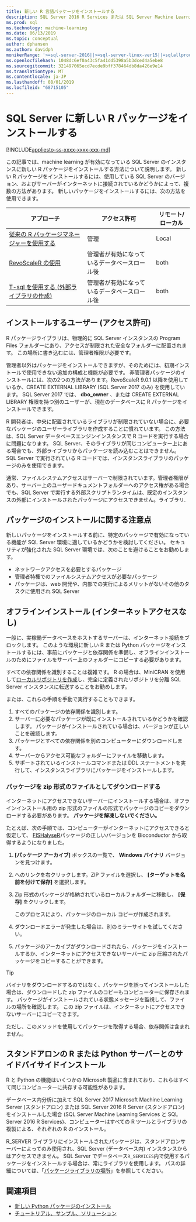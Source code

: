```yaml
---
title: 新しい R 言語パッケージをインストールする
description: SQL Server 2016 R Services または SQL Server Machine Learning Services (データベース内) に新しい R パッケージを追加する
ms.prod: sql
ms.technology: machine-learning
ms.date: 06/13/2019
ms.topic: conceptual
author: dphansen
ms.author: davidph
monikerRange: '>=sql-server-2016||>=sql-server-linux-ver15||=sqlallproducts-allversions'
ms.openlocfilehash: 1048dc6ef0a43c5fa41dd5398a5b3dced4a5ebe8
ms.sourcegitcommit: 321497065ecd7ecde9bff378464db8da426e9e14
ms.translationtype: MT
ms.contentlocale: ja-JP
ms.lasthandoff: 08/01/2019
ms.locfileid: "68715105"
---
```

# <a name="install-new-r-packages-on-sql-server"></a>SQL Server に新しい R パッケージをインストールする
[!INCLUDE[appliesto-ss-xxxx-xxxx-xxx-md](../../includes/appliesto-ss-xxxx-xxxx-xxx-md.md)]

この記事では、machine learning が有効になっている SQL Server のインスタンスに新しい R パッケージをインストールする方法について説明します。 新しい R パッケージをインストールするには、使用している SQL Server のバージョン、およびサーバーがインターネットに接続されているかどうかによって、複数の方法があります。 新しいパッケージをインストールするには、次の方法を使用できます。

| アプローチ                           | アクセス許可               | リモート/ローカル |
|------------------------------------|---------------------------|--------------|
| [従来の R パッケージマネージャーを使用する](use-r-package-managers-on-sql-server.md)  | 管理 | Local |
| [RevoScaleR の使用](use-revoscaler-to-manage-r-packages.md) |  管理者が有効になっているデータベースロール後 | both|
| [T-sql を使用する (外部ライブラリの作成)](install-r-packages-tsql.md) | 管理者が有効になっているデータベースロール後 | both 

## <a name="who-installs-permissions"></a>インストールするユーザー (アクセス許可)

R パッケージライブラリは、物理的に SQL Server インスタンスの Program Files フォルダーにあり、アクセスが制限された安全なフォルダーに配置されます。 この場所に書き込むには、管理者権限が必要です。

管理者以外はパッケージをインストールできますが、そのためには、初期インストールで使用できない追加の構成と機能が必要です。 非管理者パッケージのインストールには、次の2つの方法があります。RevoScaleR 9.0.1 以降を使用しているか、CREATE EXTERNAL LIBRARY (SQL Server 2017 のみ) を使用しています。 SQL Server 2017 では、 **dbo_owner** 、または CREATE EXTERNAL LIBRARY 権限を持つ別のユーザーが、現在のデータベースに R パッケージをインストールできます。

R 開発者は、中央に配置されているライブラリが制限されていない場合に、必要なパッケージのユーザーライブラリを作成することに慣れています。 この方法は、SQL Server データベースエンジンインスタンスで R コードを実行する場合に問題になります。 SQL Server、そのライブラリが同じコンピューター上にある場合でも、外部ライブラリからパッケージを読み込むことはできません。 SQL Server で実行されている R コードでは、インスタンスライブラリのパッケージのみを使用できます。

通常、ファイルシステムアクセスはサーバーで制限されています。管理者権限があり、サーバー上のユーザードキュメントフォルダーへのアクセス権がある場合でも、SQL Server で実行する外部スクリプトランタイムは、既定のインスタンスの外部にインストールされたパッケージにアクセスできません。ライブラリ. 

## <a name="considerations-for-package-installation"></a>パッケージのインストールに関する注意点

新しいパッケージをインストールする前に、特定のパッケージで有効になっている機能が SQL Server 環境に適しているかどうかを検討してください。 セキュリティが強化された SQL Server 環境では、次のことを避けることをお勧めします。

+ ネットワークアクセスを必要とするパッケージ
+ 管理者特権でのファイルシステムアクセスが必要なパッケージ
+ パッケージは、web 開発や、内部での実行によるメリットがないその他のタスクに使用され SQL Server

## <a name="offline-installation-no-internet-access"></a>オフラインインストール (インターネットアクセスなし)

一般に、実稼働データベースをホストするサーバーは、インターネット接続をブロックします。 このような環境に新しい R または Python パッケージをインストールするには、事前にパッケージと依存関係を準備し、オフラインインストールのためにファイルをサーバー上のフォルダーにコピーする必要があります。

すべての依存関係を識別することは複雑です。 R の場合は、MiniCRAN を使用して[ローカルリポジトリを作成](create-a-local-package-repository-using-minicran.md)し、完全に定義されたリポジトリを分離 SQL Server インスタンスに転送することをお勧めします。

または、これらの手順を手動で実行することもできます。

1. すべてのパッケージの依存関係を識別します。 
2. サーバーに必要なパッケージが既にインストールされているかどうかを確認します。 パッケージがインストールされている場合は、バージョンが正しいことを確認します。
3. パッケージとすべての依存関係を別のコンピューターにダウンロードします。
4. サーバーからアクセス可能なフォルダーにファイルを移動します。
5. サポートされているインストールコマンドまたは DDL ステートメントを実行して、インスタンスライブラリにパッケージをインストールします。

### <a name="download-the-package-as-a-zipped-file"></a>パッケージを zip 形式のファイルとしてダウンロードする

インターネットにアクセスできないサーバーにインストールする場合は、オフラインインストール用の zip 形式のファイルの形式でパッケージのコピーをダウンロードする必要があります。 **パッケージを解凍しないでください。**

たとえば、次の手順では、コンピューターがインターネットにアクセスできると仮定して、 [FISHalyseR](https://bioconductor.org/packages/release/bioc/html/FISHalyseR.html)パッケージの正しいバージョンを Bioconductor から取得するようになりました。

1.  **[パッケージ アーカイブ]** ボックスの一覧で、 **Windows バイナリ** バージョンを見つけます。

2.  へのリンクを右クリックします。ZIP ファイルを選択し、 **[ターゲットを名前を付けて保存]** を選択します。

3.  Zip 形式のパッケージが格納されているローカルフォルダーに移動し、 **[保存]** をクリックします。

    このプロセスにより、パッケージのローカル コピーが作成されます。 

4. ダウンロードエラーが発生した場合は、別のミラーサイトを試してください。

5. パッケージのアーカイブがダウンロードされたら、パッケージをインストールするか、インターネットにアクセスできないサーバーに zip 圧縮されたパッケージをコピーすることができます。

> [!TIP]
> バイナリをダウンロードするのではなく、パッケージを誤ってインストールした場合は、ダウンロードした zip ファイルのコピーもコンピューターに保存されます。 パッケージがインストールされている状態メッセージを監視して、ファイルの場所を確認します。 この zip ファイルは、インターネットにアクセスできないサーバーにコピーできます。
> 
> ただし、このメソッドを使用してパッケージを取得する場合、依存関係は含まれません。 


## <a name="side-by-side-installation-with-standalone-r-or-python-servers"></a>スタンドアロンの R または Python サーバーとのサイドバイサイドインストール

R と Python の機能はいくつかの Microsoft 製品に含まれており、これらはすべて同じコンピューターに共存する可能性があります。

データベース内分析に加えて SQL Server 2017 Microsoft Machine Learning Server (スタンドアロン) または SQL Server 2016 R Server (スタンドアロン) をインストールした場合 (SQL Server Machine Learning Services と SQL Server 2016 R Services)、コンピューターはすべての R ツールとライブラリの複製による、それぞれの R のインストール。

R_SERVER ライブラリにインストールされたパッケージは、スタンドアロンサーバーによってのみ使用され、SQL Server (データベース内) インスタンスからはアクセスできません。 SQL Server でデータベース`R_SERVICES`内で使用するパッケージをインストールする場合は、常にライブラリを使用します。 パスの詳細については、「[パッケージライブラリの場所](../package-management/default-packages.md)」を参照してください。

## <a name="see-also"></a>関連項目

+ [新しい Python パッケージのインストール](../python/install-additional-python-packages-on-sql-server.md)
+ [チュートリアル、サンプル、ソリューション](../tutorials/machine-learning-services-tutorials.md)
